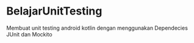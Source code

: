 # BelajarUnitTesting
Membuat unit testing android kotlin dengan menggunakan Dependecies JUnit dan Mockito
